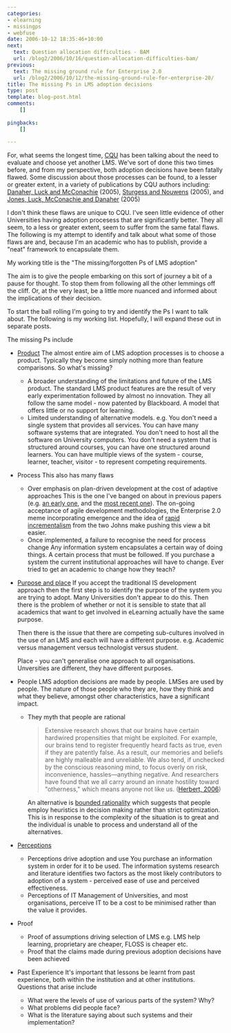 ```yaml
---
categories:
- elearning
- missingps
- webfuse
date: 2006-10-12 18:35:46+10:00
next:
  text: Question allocation difficulties - BAM
  url: /blog2/2006/10/16/question-allocation-difficulties-bam/
previous:
  text: The missing ground rule for Enterprise 2.0
  url: /blog2/2006/10/12/the-missing-ground-rule-for-enterprise-20/
title: The missing Ps in LMS adoption decisions
type: post
template: blog-post.html
comments:
    []
    
pingbacks:
    []
    
---
```

For, what seems the longest time, [CQU](http://www.cqu.edu.au/) has been talking about the need to evaluate and choose yet another LMS. We've sort of done this two times before, and from my perspective, both adoption decisions have been fatally flawed. Some discussion about those processes can be found, to a lesser or greater extent, in a variety of publications by CQU authors including: [Danaher, Luck and McConachie](http://sleid.cqu.edu.au/include/getdoc.php?id=191&article=52&mode=pdf) (2005), [Sturgess and Nouwens](http://tojde.anadolu.edu.tr/tojde15/articles/sturgess.htm) (2005), and [Jones, Luck, McConachie and Danaher](http://cq-pan.cqu.edu.au/david-jones/Publications/Papers_and_Books/Brake/) (2005)

I don't think these flaws are unique to CQU. I've seen little evidence of other Universities having adoption procesess that are significantly better. They all seem, to a less or greater extent, seem to suffer from the same fatal flaws. The following is my attempt to identify and talk about what some of those flaws are and, because I'm an academic who has to publish, provide a "neat" framework to encapsulate them.

My working title is the "The missing/forgotten Ps of LMS adoption"

The aim is to give the people embarking on this sort of journey a bit of a pause for thought. To stop them from following all the other lemmings off the cliff. Or, at the very least, be a little more nuanced and informed about the implications of their decision.

To start the ball rolling I'm going to try and identify the Ps I want to talk about. The following is my working list. Hopefully, I will expand these out in separate posts.

The missing Ps include

- [Product](http://cq-pan.cqu.edu.au/david-jones/blog/?p=56) The almost entire aim of LMS adoption processes is to choose a product. Typically they become simply nothing more than feature comparisons. So what's missing?
    - A broader understanding of the limitations and future of the LMS product. The standard LMS product features are the result of very early experimentation followed by almost no innovation. They all follow the same model - now patented by Blackboard. A model that offers little or no support for learning.
    - Limited understanding of alternative models. e.g. You don't need a single system that provides all services. You can have many software systems that are integrated. You don't need to host all the software on University computers. You don't need a system that is structured around courses, you can have one structured around learners. You can have multiple views of the system - course, learner, teacher, visitor - to represent competing requirements.
- Process This also has many flaws
    - Over emphasis on plan-driven development at the cost of adaptive approaches This is the one I've banged on about in previous papers (e.g. [an early one,](http://cq-pan.cqu.edu.au/david-jones/Publications/Papers_and_Books/Learning_2000/) and the [most recent one](http://cq-pan.cqu.edu.au/david-jones/Publications/Papers_and_Books/Brake/)). The on-going acceptance of agile development methodologies, the Enterprise 2.0 meme incorporating emergence and the idea of [rapid incrementalism](http://www.johnhagel.com/view20030515.shtml) from the two Johns make pushing this view a bit easier.
    - Once implemented, a failure to recognise the need for process change Any information system encapsulates a certain way of doing things. A certain process that must be followed. If you purchase a system the current institutional approaches will have to change. Ever tried to get an academic to change how they teach?
- [Purpose and place](http://cq-pan.cqu.edu.au/david-jones/blog/?p=59) If you accept the traditional IS development approach then the first step is to identify the purpose of the system you are trying to adopt. Many Universities don't appear to do this. Then there is the problem of whether or not it is sensible to state that all academics that want to get involved in eLearning actually have the same purpose.
    
    Then there is the issue that there are competing sub-cultures involved in the use of an LMS and each will have a different purpose. e.g. Academic versus management versus technologist versus student.
    
    Place - you can't generalise one approach to all organisations. Unversities are different, they have different purposes.
- People LMS adoption decisions are made by people. LMSes are used by people. The nature of those people who they are, how they think and what they believe, amongst other characteristics, have a significant impact.
    - They myth that people are rational
        
        > Extensive research shows that our brains have certain hardwired propensities that might be exploited. For example, our brains tend to register frequently heard facts as true, even if they are patently false. As a result, our memories and beliefs are highly malleable and unreliable. We also tend, if unchecked by the conscious reasoning mind, to focus overly on risk, inconvenience, hassles—anything negative. And researchers have found that we all carry around an innate hostility toward "otherness," which means anyone not like us. ([Herbert, 2006](http://www.msnbc.msn.com/id/15391587/site/newsweek/page/2/))
        
        An alternative is [bounded rationality](http://en.wikipedia.org/wiki/Bounded_rationality) which suggests that people employ heuristics in decision making rather than strict optimization. This is in response to the complexity of the situation is to great and the individual is unable to process and understand all of the alternatives.
- [Perceptions](http://cq-pan.cqu.edu.au/david-jones/blog/?p=57)
    - Perceptions drive adoption and use You purchase an information system in order for it to be used. The information systems research and literature identifies two factors as the most likely contributors to adoption of a system - perceived ease of use and perceived effectiveness.
    - Perceptions of IT Management of Universities, and most organisations, perceive IT to be a cost to be minimised rather than the value it provides.
- Proof
    - Proof of assumptions driving selection of LMS e.g. LMS help learning, proprietary are cheaper, FLOSS is cheaper etc.
    - Proof that the claims made during previous adoption decisions have been achieved
- Past Experience It's important that lessons be learnt from past experience, both within the institution and at other institutions. Questions that arise include
    - What were the levels of use of various parts of the system? Why?
    - What problems did people face?
    - What is the literature saying about such systems and their implementation?